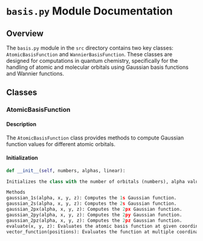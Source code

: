 # `basis.py` Module Documentation

## Overview

The `basis.py` module in the `src` directory contains two key classes: `AtomicBasisFunction` and `WannierBasisFunction`. These classes are designed for computations in quantum chemistry, specifically for the handling of atomic and molecular orbitals using Gaussian basis functions and Wannier functions.

## Classes

### AtomicBasisFunction

#### Description

The `AtomicBasisFunction` class provides methods to compute Gaussian function values for different atomic orbitals.

#### Initialization

```python
def __init__(self, numbers, alphas, linear):

Initializes the class with the number of orbitals (numbers), alpha values for the Gaussian functions (alphas), and linear coefficients for the linear combination (linear).

Methods
gaussian_1s(alpha, x, y, z): Computes the 1s Gaussian function.
gaussian_2s(alpha, x, y, z): Computes the 2s Gaussian function.
gaussian_2px(alpha, x, y, z): Computes the 2px Gaussian function.
gaussian_2py(alpha, x, y, z): Computes the 2py Gaussian function.
gaussian_2pz(alpha, x, y, z): Computes the 2pz Gaussian function.
evaluate(x, y, z): Evaluates the atomic basis function at given coordinates.
vector_function(positions): Evaluates the function at multiple coordinates.
